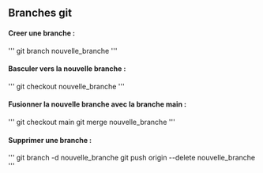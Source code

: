 ## Branches git
#### Creer une branche :
'''
git branch nouvelle_branche
'''

#### Basculer vers la nouvelle branche :
'''
git checkout nouvelle_branche
'''

#### Fusionner la nouvelle branche avec la branche main :
'''
git checkout main
git merge nouvelle_branche
'''

#### Supprimer une branche :
'''
git branch -d nouvelle_branche
git push origin --delete nouvelle_branche
'''
